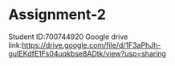 # Assignment-2
Student ID:700744920
Google drive link:https://drive.google.com/file/d/1F3aPhJh-guIEKdfE1Fs04uqkbse8ADtk/view?usp=sharing
